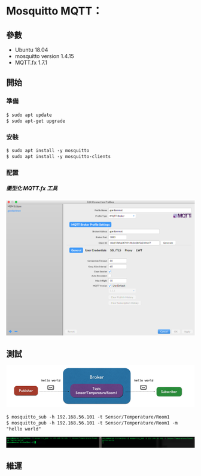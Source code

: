 # Mosquitto MQTT：

## 參數
- Ubuntu 18.04
- mosquitto version 1.4.15
- MQTT.fx 1.7.1

## 開始

### 準備
```
$ sudo apt update
$ sudo apt-get upgrade
```

### 安裝
```
$ sudo apt install -y mosquitto
$ sudo apt install -y mosquitto-clients
```

### 配置

##### 圖型化 MQTT.fx 工具
![8673dd8fd1061ef9012dfcf917c28738](imgs/2E74C796-9A5B-463A-A88B-B51727106685.png)

## 測試
![5ba413f9da2f310c037446bae4549053](imgs/CBFD914F-143A-4DB2-9158-84A0AD83D1D8.png)
```
$ mosquitto_sub -h 192.168.56.101 -t Sensor/Temperature/Room1
$ mosquitto_pub -h 192.168.56.101 -t Sensor/Temperature/Room1 -m "hello world"
```
![90177bcd38d66ee87b6afba1c82b05fa](imgs/FAB30A50-A5D0-4653-9F7B-7E9E793AD935.png)

## 維運






